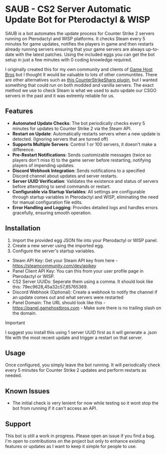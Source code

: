 # SAUB - CS2 Server Automatic Update Bot for Pterodactyl & WISP

SAUB is a bot automates the update process for Counter Strike 2 servers running on Pterodactyl and WISP platforms. It checks Steam every 5 minutes for game updates, notifies the players in game and then restarts already running servers ensuring that your game servers are always up-to-date with the latest patches. Using the included eggs you can get the bot setup in just a few minutes with 0 coding knowledge required.

I originally created this for my own community and clients of [Game Host Bros](https://www.gamehostbros.com/) but I thought It would be valuable to lots of other communtites. There are other alternatives such as [this CounterStrikeSharp plugin](https://github.com/dran1x/CS2-AutoUpdater), but I wanted something that could run on both modded and vanilla servers. The exact method we use to check Steam is what we used to auto update our CSGO servers in the past and it was extremly reliable for us.

## Features

- **Automated Update Checks**: The bot periodically checks every 5 minutes for updates to Counter Strike 2 via the Steam API.
- **Restart on Update**: Automatically restarts servers when a new update is detected. (Ignoring servers that are turned off)
- **Supports Multiple Servers**: Control 1 or 100 servers, it doesn't make a difference.
- **Pre-Restart Notifications**: Sends customizable messages (twice so players don't miss it) to the game server before restarting, notifying players of impending updates.
- **Discord Webhook Integration**: Sends notifications to a specified Discord channel about updates and server restarts.
- **Server UUID Verification**: Validates the existence and status of servers before attempting to send commands or restart.
- **Configurable via Startup Variables**: All settings are configurable through startup variables in Pterodactyl and WISP, eliminating the need for manual configuration file edits.
- **Error Handling and Logging**: Provides detailed logs and handles errors gracefully, ensuring smooth operation.

## Installation

1. Import the provided egg JSON file into your Pterodactyl or WISP panel.
2. Create a new server using the imported egg.
3. Configure the server's startup variables.

- Steam API Key: Get your Steam API key from here - https://steamcommunity.com/dev/apikey
- Panel Client API Key: You can this from your user profile page in Pterodactyl or WISP.
- CS2 Server UUIDs: Seperate them using a comma. It should look like this: 79ec9628,45a32c57,85765369.
- Discord Webhook (Optional): Create a webhook to notify the channel if an update comes out and what servers were restarted
- Panel Domain: The URL should look like this - https://panel.gamehostbros.com - Make sure there is no trailing slash on the domain.

 > [!IMPORTANT]  
 > I suggest you install this using 1 server UUID first as it will generate a .json file with the most recent update and trigger a restart on that server.

## Usage

Once configured, you simply leave the bot running. It will periodically check every 5 minutes for Counter Strike 2 updates and perform restarts as needed.

## Known Issues
- The initial check is very lenient for now while testing so it wont stop the bot from running if it can't access an API. 

## Support

This bot is still a work in progress. Please open an issue if you find a bug. I'm open to contributions on the project but only to enhance existing features or updates as I want to keep it simple for people to use.
